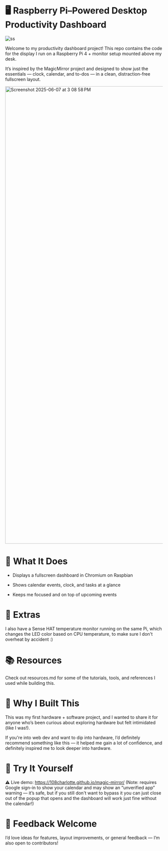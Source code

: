 # 🖥️ Raspberry Pi–Powered Desktop Productivity Dashboard

![ss](https://github.com/user-attachments/assets/4ad89d68-9a67-43f6-b950-0cf1cf5ba336)

Welcome to my productivity dashboard project! This repo contains the code for the display I run on a Raspberry Pi 4 + monitor setup mounted above my desk.

It’s inspired by the MagicMirror project and designed to show just the essentials — clock, calendar, and to-dos — in a clean, distraction-free fullscreen layout.

<img width="1462" alt="Screenshot 2025-06-07 at 3 08 58 PM" src="https://github.com/user-attachments/assets/cff49610-2ed2-4b7d-8ce5-3189389b31e1" />

# 🧠 What It Does
- Displays a fullscreen dashboard in Chromium on Raspbian

- Shows calendar events, clock, and tasks at a glance

- Keeps me focused and on top of upcoming events

# 🧰 Extras
I also have a Sense HAT temperature monitor running on the same Pi, which changes the LED color based on CPU temperature, to make sure I don't overheat by accident :)

# 📚 Resources
Check out resources.md for some of the tutorials, tools, and references I used while building this.

# 💬 Why I Built This
This was my first hardware + software project, and I wanted to share it for anyone who’s been curious about exploring hardware but felt intimidated (like I was!).

If you're into web dev and want to dip into hardware, I’d definitely recommend something like this — it helped me gain a lot of confidence, and definitely inspired me to look deeper into hardware.

# 🚀 Try It Yourself
⚠️ Live demo: https://108charlotte.github.io/magic-mirror/
(Note: requires Google sign-in to show your calendar and may show an “unverified app” warning — it’s safe, but if you still don't want to bypass it you can just close out of the popup that opens and the dashboard will work just fine without the calendar!)

# 🙌 Feedback Welcome
I’d love ideas for features, layout improvements, or general feedback — I’m also open to contributors!
